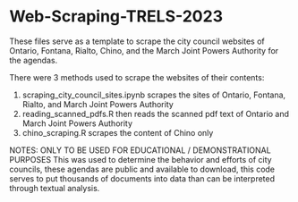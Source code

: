 # Web-Scraping-TRELS-2023

These files serve as a template to scrape the city council websites of Ontario, Fontana, Rialto, Chino, and the March Joint Powers Authority for the agendas. 

There were 3 methods used to scrape the websites of their contents:
1. scraping_city_council_sites.ipynb scrapes the sites of Ontario, Fontana, Rialto, and March Joint Powers Authority
2. reading_scanned_pdfs.R then reads the scanned pdf text of Ontario and March Joint Powers Authority
3. chino_scraping.R scrapes the content of Chino only

NOTES:
ONLY TO BE USED FOR EDUCATIONAL / DEMONSTRATIONAL PURPOSES
This was used to determine the behavior and efforts of city councils, these agendas are public and available to download, this code serves to put thousands of documents into data than can be interpreted through textual analysis. 
